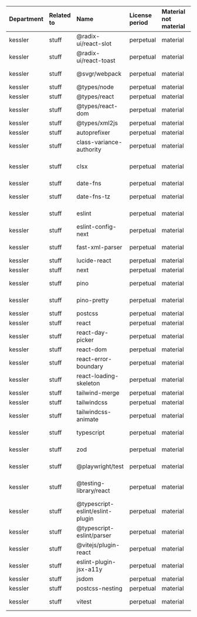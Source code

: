 | Department | Related to | Name                             | License period | Material not material | License type | Link                                                                           | Remote version | Installed version | Defined version | Author                                                     |
| :--------- | :--------- | :------------------------------- | :------------- | :-------------------- | :----------- | :----------------------------------------------------------------------------- | :------------- | :---------------- | :-------------- | :--------------------------------------------------------- |
| kessler    | stuff      | @radix-ui/react-slot             | perpetual      | material              | MIT          | git+https://github.com/radix-ui/primitives.git                                 | 1.0.2          | 1.0.2             | ^1.0.2          | n/a                                                        |
| kessler    | stuff      | @radix-ui/react-toast            | perpetual      | material              | MIT          | git+https://github.com/radix-ui/primitives.git                                 | 1.1.5          | 1.1.5             | ^1.1.5          | n/a                                                        |
| kessler    | stuff      | @svgr/webpack                    | perpetual      | material              | MIT          | git+https://github.com/gregberge/svgr.git#main                                 | 8.1.0          | 8.1.0             | ^8.1.0          | Greg Bergé <berge.greg@gmail.com>                          |
| kessler    | stuff      | @types/node                      | perpetual      | material              | MIT          | https://github.com/DefinitelyTyped/DefinitelyTyped.git                         | 20.6.3         | 20.6.3            | 20.6.3          | n/a                                                        |
| kessler    | stuff      | @types/react                     | perpetual      | material              | MIT          | https://github.com/DefinitelyTyped/DefinitelyTyped.git                         | 18.2.22        | 18.2.22           | 18.2.22         | n/a                                                        |
| kessler    | stuff      | @types/react-dom                 | perpetual      | material              | MIT          | https://github.com/DefinitelyTyped/DefinitelyTyped.git                         | 18.2.7         | 18.2.7            | 18.2.7          | n/a                                                        |
| kessler    | stuff      | @types/xml2js                    | perpetual      | material              | MIT          | https://github.com/DefinitelyTyped/DefinitelyTyped.git                         | 0.4.14         | 0.4.12            | ^0.4.11         | n/a                                                        |
| kessler    | stuff      | autoprefixer                     | perpetual      | material              | MIT          | git+https://github.com/postcss/autoprefixer.git                                | 10.4.15        | 10.4.15           | 10.4.15         | Andrey Sitnik <andrey@sitnik.ru>                           |
| kessler    | stuff      | class-variance-authority         | perpetual      | material              | Apache-2.0   | git+https://github.com/joe-bell/cva.git                                        | 0.7.0          | 0.7.0             | ^0.7.0          | Joe Bell (https://joebell.co.uk)                           |
| kessler    | stuff      | clsx                             | perpetual      | material              | MIT          | git+https://github.com/lukeed/clsx.git                                         | 2.1.0          | 2.0.0             | ^2.0.0          | Luke Edwards luke.edwards05@gmail.com https://lukeed.com   |
| kessler    | stuff      | date-fns                         | perpetual      | material              | MIT          | git+https://github.com/date-fns/date-fns.git                                   | 2.30.0         | 2.30.0            | ^2.30.0         | n/a                                                        |
| kessler    | stuff      | date-fns-tz                      | perpetual      | material              | MIT          | git+https://github.com/marnusw/date-fns-tz.git                                 | 2.0.0          | 2.0.0             | ^2.0.0          | Marnus Weststrate <marnusw@gmail.com>                      |
| kessler    | stuff      | eslint                           | perpetual      | material              | MIT          | git+https://github.com/eslint/eslint.git                                       | 8.49.0         | 8.49.0            | 8.49.0          | Nicholas C. Zakas <nicholas+npm@nczconsulting.com>         |
| kessler    | stuff      | eslint-config-next               | perpetual      | material              | MIT          | git+https://github.com/vercel/next.js.git                                      | 13.5.1         | 13.5.1            | 13.5.1          | n/a                                                        |
| kessler    | stuff      | fast-xml-parser                  | perpetual      | material              | MIT          | git+https://github.com/NaturalIntelligence/fast-xml-parser.git                 | 4.3.4          | 4.3.0             | ^4.2.7          | Amit Gupta (https://amitguptagwl.github.io)                |
| kessler    | stuff      | lucide-react                     | perpetual      | material              | ISC          | git+https://github.com/lucide-icons/lucide.git                                 | 0.294.0        | 0.294.0           | ^0.294.0        | Eric Fennis                                                |
| kessler    | stuff      | next                             | perpetual      | material              | MIT          | git+https://github.com/vercel/next.js.git                                      | 13.5.1         | 13.5.1            | 13.5.1          | n/a                                                        |
| kessler    | stuff      | pino                             | perpetual      | material              | MIT          | git+https://github.com/pinojs/pino.git                                         | 8.18.0         | 8.15.3            | ^8.15.3         | Matteo Collina <hello@matteocollina.com>                   |
| kessler    | stuff      | pino-pretty                      | perpetual      | material              | MIT          | git+ssh://git@github.com/pinojs/pino-pretty.git                                | 10.3.1         | 10.2.0            | ^10.2.0         | James Sumners <james.sumners@gmail.com>                    |
| kessler    | stuff      | postcss                          | perpetual      | material              | MIT          | git+https://github.com/postcss/postcss.git                                     | 8.4.30         | 8.4.30            | 8.4.30          | Andrey Sitnik <andrey@sitnik.ru>                           |
| kessler    | stuff      | react                            | perpetual      | material              | MIT          | git+https://github.com/facebook/react.git                                      | 18.2.0         | 18.2.0            | 18.2.0          | n/a                                                        |
| kessler    | stuff      | react-day-picker                 | perpetual      | material              | MIT          | git+https://github.com/gpbl/react-day-picker.git                               | 8.10.0         | 8.8.2             | ^8.8.2          | Giampaolo Bellavite <io@gpbl.dev>                          |
| kessler    | stuff      | react-dom                        | perpetual      | material              | MIT          | git+https://github.com/facebook/react.git                                      | 18.2.0         | 18.2.0            | 18.2.0          | n/a                                                        |
| kessler    | stuff      | react-error-boundary             | perpetual      | material              | MIT          | git+https://github.com/bvaughn/react-error-boundary.git                        | 4.0.12         | 4.0.11            | ^4.0.11         | Brian Vaughn <brian.david.vaughn@gmail.com>                |
| kessler    | stuff      | react-loading-skeleton           | perpetual      | material              | MIT          | git+https://github.com/dvtng/react-loading-skeleton.git                        | 3.4.0          | 3.3.1             | ^3.3.1          | David Tang                                                 |
| kessler    | stuff      | tailwind-merge                   | perpetual      | material              | MIT          | git+https://github.com/dcastil/tailwind-merge.git                              | 1.14.0         | 1.14.0            | ^1.14.0         | Dany Castillo                                              |
| kessler    | stuff      | tailwindcss                      | perpetual      | material              | MIT          | git+https://github.com/tailwindlabs/tailwindcss.git                            | 3.3.3          | 3.3.3             | 3.3.3           | n/a                                                        |
| kessler    | stuff      | tailwindcss-animate              | perpetual      | material              | MIT          | https://registry.npmjs.org/tailwindcss-animate/-/tailwindcss-animate-1.0.7.tgz | 1.0.7          | 1.0.7             | ^1.0.7          | Jamie Kyle <me@thejameskyle.com>                           |
| kessler    | stuff      | typescript                       | perpetual      | material              | Apache-2.0   | git+https://github.com/Microsoft/TypeScript.git                                | 5.2.2          | 5.2.2             | 5.2.2           | Microsoft Corp.                                            |
| kessler    | stuff      | zod                              | perpetual      | material              | MIT          | git+https://github.com/colinhacks/zod.git                                      | 3.22.4         | 3.22.2            | ^3.22.2         | Colin McDonnell <colin@colinhacks.com>                     |
| kessler    | stuff      | @playwright/test                 | perpetual      | material              | Apache-2.0   | git+https://github.com/microsoft/playwright.git                                | 1.41.2         | 1.38.1            | ^1.38.1         | Microsoft Corporation                                      |
| kessler    | stuff      | @testing-library/react           | perpetual      | material              | MIT          | git+https://github.com/testing-library/react-testing-library.git               | 14.2.1         | 14.0.0            | ^14.0.0         | Kent C. Dodds <me@kentcdodds.com> (https://kentcdodds.com) |
| kessler    | stuff      | @typescript-eslint/eslint-plugin | perpetual      | material              | MIT          | git+https://github.com/typescript-eslint/typescript-eslint.git                 | 6.20.0         | 6.7.2             | ^6.6.0          | n/a                                                        |
| kessler    | stuff      | @typescript-eslint/parser        | perpetual      | material              | BSD-2-Clause | git+https://github.com/typescript-eslint/typescript-eslint.git                 | 6.20.0         | 6.7.2             | ^6.6.0          | n/a                                                        |
| kessler    | stuff      | @vitejs/plugin-react             | perpetual      | material              | MIT          | git+https://github.com/vitejs/vite-plugin-react.git                            | 4.2.1          | 4.0.4             | ^4.0.4          | Evan You                                                   |
| kessler    | stuff      | eslint-plugin-jsx-a11y           | perpetual      | material              | MIT          | git+https://github.com/jsx-eslint/eslint-plugin-jsx-a11y.git                   | 6.8.0          | 6.7.1             | ^6.7.1          | Ethan Cohen                                                |
| kessler    | stuff      | jsdom                            | perpetual      | material              | MIT          | git+https://github.com/jsdom/jsdom.git                                         | 22.1.0         | 22.1.0            | ^22.1.0         | n/a                                                        |
| kessler    | stuff      | postcss-nesting                  | perpetual      | material              | MIT-0        | git+https://github.com/csstools/postcss-plugins.git                            | 12.0.2         | 12.0.1            | ^12.0.1         | n/a                                                        |
| kessler    | stuff      | vitest                           | perpetual      | material              | MIT          | git+https://github.com/vitest-dev/vitest.git                                   | 0.34.6         | 0.34.4            | ^0.34.4         | Anthony Fu <anthonyfu117@hotmail.com>                      |

